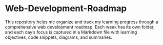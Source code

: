 # Web-Development-Roadmap
This repository helps me organize and track my learning progress through a comprehensive web development roadmap. Each week has its own folder, and each day’s focus is captured in a Markdown file with learning objectives, code snippets, diagrams, and summaries.
